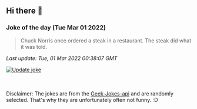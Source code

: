 ## Hi there 👋

### Joke of the day (Tue Mar 01 2022)
<!-- joke -->
>Chuck Norris once ordered a steak in a restaurant. The steak did what it was told.
<!-- /joke -->

*Last update: Tue, 01 Mar 2022 00:38:07 GMT*

[![Update joke](https://github.com/nclskfm/nclskfm/actions/workflows/joke.yml/badge.svg)](https://github.com/nclskfm/nclskfm/actions/workflows/joke.yml)

<br><br>
Disclaimer: The jokes are from the [Geek-Jokes-api](https://github.com/sameerkumar18/geek-joke-api) and are randomly selected. That's why they are unfortunately often not funny. :D
